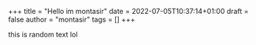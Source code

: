 +++
title = "Hello im montasir"
date = 2022-07-05T10:37:14+01:00
draft = false
author = "montasir"
tags = []
+++

this is random text lol

